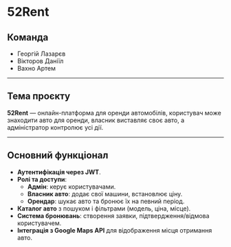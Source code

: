 # 52Rent

## Команда
- Георгій Лазарєв
- Вікторов Даніїл
- Вахно Артем

---

## Тема проєкту
**52Rent** — онлайн-платформа для оренди автомобілів, користувач може знаходити авто для оренди, власник виставляє своє авто, а адміністратор контролює усі дії.

---

## Основний функціонал
- **Аутентифікація через JWT**.
- **Ролі та доступи**:
  - **Адмін**: керує користувачами.
  - **Власник авто**: додає свої машини, встановлює ціну.
  - **Орендар**: шукає авто та бронює їх на певний період.
- **Каталог авто** з пошуком і фільтрами (модель, ціна, місце).
- **Система бронювань**: створення заявки, підтвердження/відмова користувачем.
- **Інтеграція з Google Maps API** для відображення місця отримання авто.

